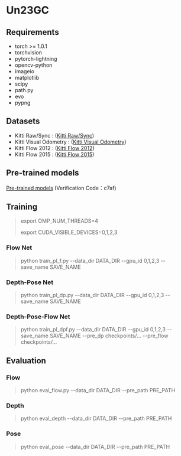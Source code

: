 
# Un23GC
## Requirements
* torch >= 1.0.1
* torchvision
* pytorch-lightning
* opencv-python
* imageio
* matplotlib
* scipy
* path.py
* evo
* pypng

## Datasets
* Kitti Raw/Sync : ([Kitti Raw/Sync](https://www.cvlibs.net/datasets/kitti/raw_data.php))
* Kitti Visual Odometry : ([Kitti Visual Odometry](https://www.cvlibs.net/datasets/kitti/eval_odometry.php))
* Kitti Flow 2012 : ([Kitti Flow 2012](https://www.cvlibs.net/datasets/kitti/eval_stereo_flow.php?benchmark=flow))
* Kitti Flow 2015 : ([Kitti Flow 2015](https://www.cvlibs.net/datasets/kitti/eval_scene_flow.php?benchmark=flow))

## Pre-trained models
[Pre-trained models](https://pan.baidu.com/s/1cYnXcSYiQ7-yU2RgMHdgLw) (Verification Code：c7af)

## Training
> export OMP_NUM_THREADS=4
> 
> export CUDA_VISIBLE_DEVICES=0,1,2,3
### Flow Net
>python train_pl_f.py --data_dir DATA_DIR --gpu_id 0,1,2,3  --save_name SAVE_NAME 
### Depth-Pose Net
>python train_pl_dp.py --data_dir DATA_DIR --gpu_id 0,1,2,3 --save_name SAVE_NAME 
### Depth-Pose-Flow Net
>python train_pl_dpf.py --data_dir DATA_DIR --gpu_id 0,1,2,3 --save_name SAVE_NAME --pre_dp checkpoints/... --pre_flow checkpoints/... 

## Evaluation
### Flow
> python eval_flow.py --data_dir DATA_DIR --pre_path PRE_PATH 
### Depth
> python eval_depth --data_dir DATA_DIR --pre_path PRE_PATH 
### Pose
> python eval_pose --data_dir DATA_DIR --pre_path PRE_PATH 
